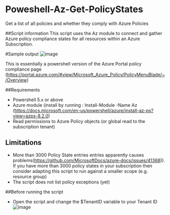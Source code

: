 # Poweshell-Az-Get-PolicyStates
Get a list of all policies and whether they comply with Azure Policies


##Script information
This script uses the Az module to connect and gather Azure policy compliance states for all resources within an Azure Subscription.

#Sample output
![image](https://user-images.githubusercontent.com/67024372/183928207-ced52591-14ea-4f2b-bc71-e45db69fc53d.png)




This is essentially a powershell version of the Azure Portal policy compliance page (https://portal.azure.com/#view/Microsoft_Azure_Policy/PolicyMenuBlade/~/Overview)

##Requirements
- Powershell 5.x or above
- Azure module (install by running : Install-Module -Name Az  (https://docs.microsoft.com/en-us/powershell/azure/install-az-ps?view=azps-8.2.0)
- Read permissions to Azure Policy objects (or global read to the subscription tenant)

## Limitations
- More than 3000 Policy State entries entries apparently causes problems(https://github.com/MicrosoftDocs/azure-docs/issues/41368)). If you have more than 3000 policy states in your subscription then consider adapting this script to run against a smaller scope (e.g. resource group)
- The script does not list policy exceptions (yet)


##Before running the script
- Open the script and change the $TenantID variable to your Tenant ID
![image](https://user-images.githubusercontent.com/67024372/183925203-bce08b0d-71ae-467e-b6de-663bb1b0f3af.png)
